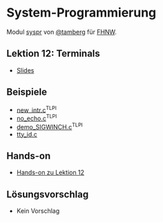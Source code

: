 # System-Programmierung
Modul [syspr]( https://www.fhnw.ch/de/studium/module/6008081) von [@tamberg](https://twitter.com/tamberg) für [FHNW](https://www.fhnw.ch/).

## Lektion 12: Terminals
- [Slides](https://www.tamberg.org/fhnw/2022/fs/Syspr12Terminals.pdf)

## Beispiele
- [new_intr.c](http://man7.org/tlpi/code/online/book/tty/new_intr.c.html)<sup>TLPI</sup>
- [no_echo.c](http://man7.org/tlpi/code/online/book/tty/no_echo.c.html)<sup>TLPI</sup>
- [demo_SIGWINCH.c](http://man7.org/tlpi/code/online/book/tty/demo_SIGWINCH.c.html)<sup>TLPI</sup>
- [tty_id.c](tty_id.c)

## Hands-on
- [Hands-on zu Lektion 12](../../../../fhnw-syspr-work-12/blob/master/README.md)

## Lösungsvorschlag
- Kein Vorschlag
